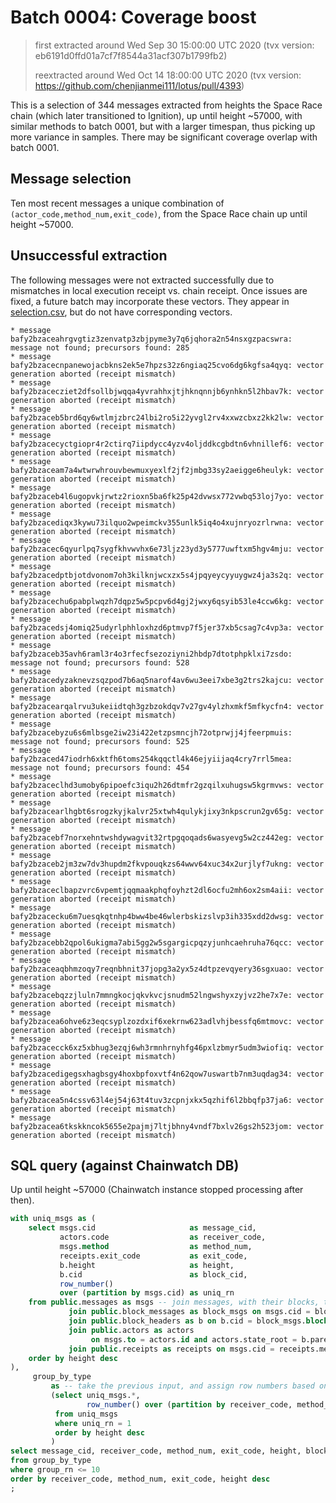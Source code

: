 # Batch 0004: Coverage boost

> first extracted around Wed Sep 30 15:00:00 UTC 2020 (tvx version: eb6191d0ffd01a7cf7f8544a31acf307b1799fb2)
>
> reextracted around Wed Oct 14 18:00:00 UTC 2020 (tvx version: https://github.com/chenjianmei111/lotus/pull/4393)

This is a selection of 344 messages extracted from heights the Space Race chain
(which later transitioned to Ignition), up until height ~57000, with similar
methods to batch 0001, but with a larger timespan, thus picking up more variance
in samples. There may be significant coverage overlap with batch 0001.

## Message selection

Ten most recent messages a unique combination of
`(actor_code,method_num,exit_code)`, from the Space Race chain up until
height ~57000. 

## Unsuccessful extraction

The following messages were not extracted successfully due to mismatches in
local execution receipt vs. chain receipt. Once issues are fixed, a future batch
may incorporate these vectors. They appear in [selection.csv](./selection.csv),
but do not have corresponding vectors.

```
* message bafy2bzaceahrgvgtiz3zenvatp3zbjpyme3y7q6jqhora2n54nsxgzpacswra: message not found; precursors found: 285
* message bafy2bzacecnpanewojacbkns2ek5e7hpzs32z6ngiaq25cvo6dg6kgfsa4qyq: vector generation aborted (receipt mismatch)
* message bafy2bzacecziet2dfsollbjwqqa4yvrahhxjtjhknqnnjb6ynhkn5l2hbav7k: vector generation aborted (receipt mismatch)
* message bafy2bzaceb5brd6qy6wtlmjzbrc24lbi2ro5i22yvgl2rv4xxwzcbxz2kk2lw: vector generation aborted (receipt mismatch)
* message bafy2bzacecyctgiopr4r2ctirq7iipdycc4yzv4oljddkcgbdtn6vhnillef6: vector generation aborted (receipt mismatch)
* message bafy2bzaceam7a4wtwrwhrouvbewmuxyexlf2jf2jmbg33sy2aeigge6heulyk: vector generation aborted (receipt mismatch)
* message bafy2bzaceb4l6ugopvkjrwtz2rioxn5ba6fk25p42dvwsx772vwbq53loj7yo: vector generation aborted (receipt mismatch)
* message bafy2bzacediqx3kywu73ilquo2wpeimckv355unlk5iq4o4xujnryozrlrwna: vector generation aborted (receipt mismatch)
* message bafy2bzacec6qyurlpq7sygfkhvwvhx6e73ljz23yd3y5777uwftxm5hgv4mju: vector generation aborted (receipt mismatch)
* message bafy2bzacedptbjotdvonom7oh3kilknjwcxzx5s4jpqyeycyyuygwz4ja3s2q: vector generation aborted (receipt mismatch)
* message bafy2bzacechu6pabplwqzh7dqpz5w5pcpv6d4gj2jwxy6qsyib53le4ccw6kg: vector generation aborted (receipt mismatch)
* message bafy2bzacedsj4omiq25udyrlphhloxhzd6ptmvp7f5jer37xb5csag7c4vp3a: vector generation aborted (receipt mismatch)
* message bafy2bzaceb35avh6raml3r4o3rfecfsezoziyni2hbdp7dtotphpklxi7zsdo: message not found; precursors found: 528
* message bafy2bzacedyzaknevzsqzpod7b6aq5narof4av6wu3eei7xbe3g2trs2kajcu: vector generation aborted (receipt mismatch)
* message bafy2bzacearqalrvu3ukeiidtqh3gzbzokdqv7v27gv4ylzhxmkf5mfkycfn4: vector generation aborted (receipt mismatch)
* message bafy2bzacebyzu6s6mlbsge2iw23i422etzpsmncjh72otprwjj4jfeerpmuis: message not found; precursors found: 525
* message bafy2bzaced47iodrh6xktfh6toms254kqqctl4k46ejyiijaq4cry7rrl5mea: message not found; precursors found: 454
* message bafy2bzaceclhd3umoby6pipoefc3iqu2h26dtmfr2gzqilxuhugsw5kgrmvws: vector generation aborted (receipt mismatch)
* message bafy2bzacearlhgbt6srogzkyjkalvr25xtwh4qulykjixy3nkpscrun2gv65g: vector generation aborted (receipt mismatch)
* message bafy2bzacebf7norxehntwshdywagvit32rtpgqoqads6wasyevg5w2cz442eg: vector generation aborted (receipt mismatch)
* message bafy2bzaceb2jm3zw7dv3hupdm2fkvpouqkzs64wwv64xuc34x2urjlyf7ukng: vector generation aborted (receipt mismatch)
* message bafy2bzaceclbapzvrc6vpemtjqqmaakphqfoyhzt2dl6ocfu2mh6ox2sm4aii: vector generation aborted (receipt mismatch)
* message bafy2bzacecku6m7uesqkqtnhp4bww4be46wlerbskizslvp3ih335xdd2dwsg: vector generation aborted (receipt mismatch)
* message bafy2bzacebb2qpol6ukigma7abi5gg2w5sgargicpqzyjunhcaehruha76qcc: vector generation aborted (receipt mismatch)
* message bafy2bzaceaqbhmzoqy7reqnbhnit37jopg3a2yx5z4dtpzevqyery36sgxuao: vector generation aborted (receipt mismatch)
* message bafy2bzacebqzzjluln7mmngkocjqkvkvcjsnudm52lngwshyxzyjvz2he7x7e: vector generation aborted (receipt mismatch)
* message bafy2bzacea6ohve6z3eqcsyplzozdxif6xekrnw623adlvhjbessfq6mtmovc: vector generation aborted (receipt mismatch)
* message bafy2bzacecck6xz5xbhug3ezqj6wh3rmnhrnyhfg46pxlzbmyr5udm3wiofiq: vector generation aborted (receipt mismatch)
* message bafy2bzacedigegsxhagbsgy4hoxbpfoxvtf4n62qow7uswartb7nm3uqdag34: vector generation aborted (receipt mismatch)
* message bafy2bzacea5n4cssv63l4ej54j63t4tuv3zcpnjxkx5qzhif6l2bbqfp37ja6: vector generation aborted (receipt mismatch)
* message bafy2bzacea6tkskkncok5655e2pajmj7ltjbhny4vndf7bxlv26gs2h523jom: vector generation aborted (receipt mismatch)
```

## SQL query (against Chainwatch DB)

Up until height ~57000 (Chainwatch instance stopped processing after then).

```sql
with uniq_msgs as (
    select msgs.cid                     as message_cid,
           actors.code                  as receiver_code,
           msgs.method                  as method_num,
           receipts.exit_code           as exit_code,
           b.height                     as height,
           b.cid                        as block_cid,
           row_number()
           over (partition by msgs.cid) as uniq_rn
    from public.messages as msgs -- join messages, with their blocks, their actor types, and receipts.
             join public.block_messages as block_msgs on msgs.cid = block_msgs.message
             join public.block_headers as b on b.cid = block_msgs.block
             join public.actors as actors
                  on msgs.to = actors.id and actors.state_root = b.parent_state_root -- this is not precise, but actor types are immutable, so it'll suffice
             join public.receipts as receipts on msgs.cid = receipts.message
    order by height desc
),
     group_by_type
         as -- take the previous input, and assign row numbers based on message_cid; we'll only retain unique messages.
         (select uniq_msgs.*,
                 row_number() over (partition by receiver_code, method_num, exit_code order by height desc) as group_rn
          from uniq_msgs
          where uniq_rn = 1
          order by height desc
         )
select message_cid, receiver_code, method_num, exit_code, height, block_cid, group_rn as seq
from group_by_type
where group_rn <= 10
order by receiver_code, method_num, exit_code, height desc
;
```
